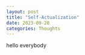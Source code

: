 ```yaml
---
layout: post
title: "Self-Actualization"
date: 2023-09-28
categories: Thoughts 
---
```


hello everybody
